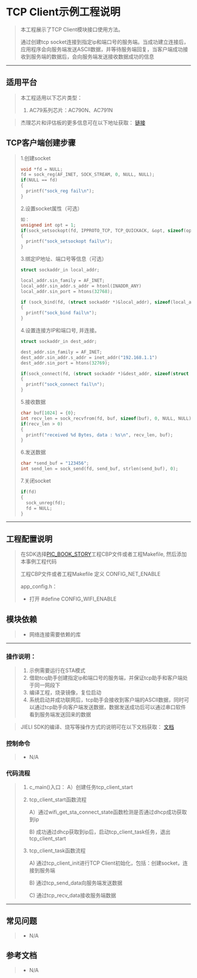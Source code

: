 ﻿# TCP Client示例工程说明

> 本工程展示了TCP Client模块接口使用方法。
>
> 通过创建tcp socket连接到指定ip和端口号的服务端。当成功建立连接后，应用程序会向服务端发送ASCII数据，并等待服务端回复，当客户端成功接收到服务端的数据后，会向服务端发送接收数据成功的信息

---

## 适用平台

> 本工程适用以下芯片类型：
>
> 1. AC79系列芯片：AC790N、AC791N

> 杰理芯片和评估板的更多信息可在以下地址获取：
> [链接](https://shop321455197.taobao.com/?spm=a230r.7195193.1997079397.2.2a6d391d3n5udo)

## TCP客户端创建步骤

> 1.创建socket
>
> ```c
> void *fd = NULL;
> fd = sock_reg(AF_INET, SOCK_STREAM, 0, NULL, NULL);
> if(NULL == fd)
> {
> 	printf("sock_reg fail\n");
> }
> ```
>
> 2.设置socket属性（可选）
>
> ```c
> 如：
> unsigned int opt = 1;
> if(sock_setsockopt(fd, IPPROTO_TCP, TCP_QUICKACK, &opt, sizeof(opt)) < 0)
> {
> 	printf("sock_setsockopt fail\n");
> }
> ```
>
> 3.绑定IP地址、端口号等信息（可选）
>
> ```c
> struct sockaddr_in local_addr;
> 
> local_addr.sin_family = AF_INET;
> local_addr.sin_addr.s_addr = htonl(INADDR_ANY)
> local_addr.sin_port = htons(32768);
> 
> if (sock_bind(fd, (struct sockaddr *)&local_addr), sizeof(local_addr))
> {
> 	printf("sock_bind fail\n");
> }
> ```
>
> 4.设置连接方IP和端口号, 并连接。
>
> ```c
> struct sockaddr_in dest_addr;
> 
> dest_addr.sin_family = AF_INET;
> dest_addr.sin_addr.s_addr = inet_addr("192.168.1.1")
> dest_addr.sin_port = htons(32769);
> 
> if(sock_connect(fd, (struct sockaddr *)&dest_addr, sizeof(struct sockaddr_in)))
> {
> 	printf("sock_connect fail\n");
> }
> ```
>
> 5.接收数据
>
> ```c
> char buf[1024] = {0};
> int recv_len = sock_recvfrom(fd, buf, sizeof(buf), 0, NULL, NULL);
> if(recv_len > 0)
> {
> 	printf("received %d Bytes, data : %s\n", recv_len, buf);
> }
> ```
>
> 6.发送数据
>
> ```c
> char *send_buf = "123456";
> int send_len = sock_send(fd, send_buf, strlen(send_buf), 0);
> ```
>
> 7.关闭socket
>
> ```c
> if(fd)
> {
> 	sock_unreg(fd);
> 	fd = NULL;
> }
> ```
>

---



## 工程配置说明

> 在SDK选择[PIC_BOOK_STORY](../../../../../../apps/wifi_story_machine/board)工程CBP文件或者工程Makefile, 然后添加本事例工程代码
>
> 工程CBP文件或者工程Makefile 定义 CONFIG_NET_ENABLE
>
> app_config.h：
>
> * 打开 #define CONFIG_WIFI_ENABLE

## 模块依赖

> * 网络连接需要依赖的库

---



### 操作说明：

> 1. 示例需要运行在STA模式
> 2. 借助tcq助手创建指定ip和端口号的服务端，并保证tcp助手和客户端处于同一网段下
> 3. 编译工程，烧录镜像，复位启动
> 4. 系统启动并成功联网后，tcp助手会接收到客户端的ASCII数据，同时可以通过tcp助手向客户端发送数据，数据发送成功后可以通过串口软件看到服务端发送回来的数据

> JIELI SDK的编译、烧写等操作方式的说明可在以下文档获取：
> [文档](/doc/stuff/usb%20updater.pdf)

### 控制命令

> * N/A

### 代码流程

> 1. c_main()入口：
>     A）创建任务tcp_client_start
>
> 2. tcp_client_start函数流程
>
>     A）通过wifi_get_sta_connect_state函数检测是否通过dhcp成功获取到ip
>
>     B)  成功通过dhcp获取到ip后，启动tcp_client_task任务，退出tcp_client_start
>
> 3. tcp_client_task函数流程
>
>     A)  通过tcp_client_init进行TCP Client初始化，包括：创建socket，连接到服务端
>
>     B)  通过tcp_send_data向服务端发送数据
>
>     C)  通过tcp_recv_data接收服务端数据
---

## 常见问题

> * N/A

## 参考文档

> * N/A